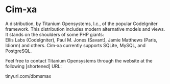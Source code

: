Cim-xa
======

A distribution, by Titanium Opensystems, l.c., of the popular CodeIgniter framework. 
This distribution includes modern alternative models and views. It stands on the shoulders of some PHP giants:  
Ellis Labs (CodeIgniter), Paul M. Jones (Savant), Jamie Matthews (Paris, Idiorm) and others. 
Cim-xa currently supports SQLite, MySQL, and PostgreSQL.

Feel free to contact Titanium Opensystems through the website at the following [shortened] URL:

tinyurl.com/dbmsmax
